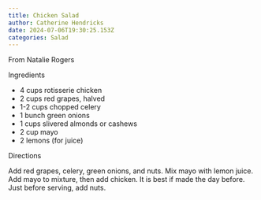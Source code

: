 ```yaml
---
title: Chicken Salad
author: Catherine Hendricks
date: 2024-07-06T19:30:25.153Z
categories: Salad
---
```

From Natalie Rogers

Ingredients

* 4﻿ cups rotisserie chicken
* 2﻿ cups red grapes, halved
* 1﻿-2 cups chopped celery
* 1﻿ bunch green onions
* 1﻿ cups slivered almonds or cashews
* 2﻿ cup mayo
* 2﻿ lemons (for juice)

Directions

A﻿dd red grapes, celery, green onions, and nuts. Mix mayo with lemon juice. Add mayo to mixture, then add chicken. It is best if made the day before. Just before serving, add nuts.